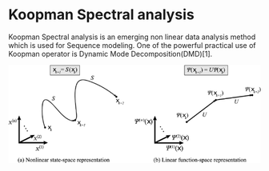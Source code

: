# Koopman Spectral analysis
Koopman Spectral analysis is an emerging non linear data analysis method which is used for Sequence modeling. One of the powerful practical use of Koopman operator is Dynamic Mode Decomposition(DMD)[1].

<img src="./mimages.png">
